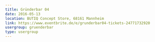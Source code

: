 ```yaml
---
title: Gründerbar 04
date: 2016-05-13
location: BUTIQ Concept Store, 68161 Mannheim
link: https://www.eventbrite.de/e/grunderbar04-tickets-24771732920
usergroup: gruenderbar
type: usergroup
---
```

